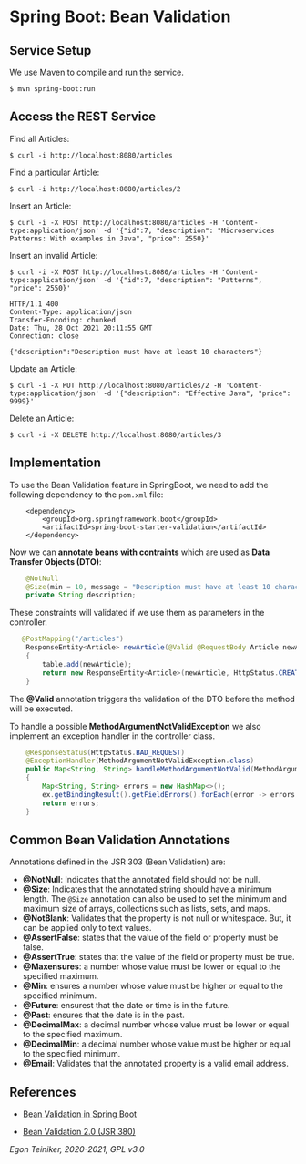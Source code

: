 # Spring Boot: Bean Validation


## Service Setup

We use Maven to compile and run the service.
```
$ mvn spring-boot:run
```

## Access the REST Service

Find all Articles:
```
$ curl -i http://localhost:8080/articles

```

Find a particular Article:
```    
$ curl -i http://localhost:8080/articles/2

```
 
Insert an Article:
```
$ curl -i -X POST http://localhost:8080/articles -H 'Content-type:application/json' -d '{"id":7, "description": "Microservices Patterns: With examples in Java", "price": 2550}'
```

Insert an invalid Article:
```
$ curl -i -X POST http://localhost:8080/articles -H 'Content-type:application/json' -d '{"id":7, "description": "Patterns", "price": 2550}'

HTTP/1.1 400 
Content-Type: application/json
Transfer-Encoding: chunked
Date: Thu, 28 Oct 2021 20:11:55 GMT
Connection: close

{"description":"Description must have at least 10 characters"}
```


Update an Article:
```    
$ curl -i -X PUT http://localhost:8080/articles/2 -H 'Content-type:application/json' -d '{"description": "Effective Java", "price": 9999}'

```

Delete an Article:
```    
$ curl -i -X DELETE http://localhost:8080/articles/3
```

## Implementation

To use the Bean Validation feature in SpringBoot, we need to add the following dependency to the `pom.xml` file:

```
    <dependency>
        <groupId>org.springframework.boot</groupId>
        <artifactId>spring-boot-starter-validation</artifactId>
    </dependency>
```

Now we can **annotate beans with contraints** which are used as **Data Transfer Objects (DTO)**:

```Java
    @NotNull
    @Size(min = 10, message = "Description must have at least 10 characters")
    private String description;
```

These constraints will validated if we use them as parameters in the controller.
```Java
   @PostMapping("/articles")
    ResponseEntity<Article> newArticle(@Valid @RequestBody Article newArticle)
    {
        table.add(newArticle);
        return new ResponseEntity<Article>(newArticle, HttpStatus.CREATED);
    }
```
The **@Valid** annotation triggers the validation of the DTO before the method will be executed.

To handle a possible **MethodArgumentNotValidException** we also implement an exception handler in the controller
class.
```Java
    @ResponseStatus(HttpStatus.BAD_REQUEST)
    @ExceptionHandler(MethodArgumentNotValidException.class)
    public Map<String, String> handleMethodArgumentNotValid(MethodArgumentNotValidException ex)
    {
        Map<String, String> errors = new HashMap<>();
        ex.getBindingResult().getFieldErrors().forEach(error -> errors.put(error.getField(), error.getDefaultMessage()));
        return errors;
    }
```

## Common Bean Validation Annotations

Annotations defined in the JSR 303 (Bean Validation) are:
* **@NotNull**: Indicates that the annotated field should not be null.
* **@Size**: Indicates that the annotated string should have a minimum length. 
   The `@Size` annotation can also be used to set the minimum and maximum size of arrays, collections such as lists, sets, and maps.
* **@NotBlank**: Validates that the property is not null or whitespace. But, it can be applied only to text values.
* **@AssertFalse**: states that the value of the field or property must be false.
* **@AssertTrue**: states that the value of the field or property must be true.
* **@Maxensures**: a number whose value must be lower or equal to the specified maximum.
* **@Min**: ensures a number whose value must be higher or equal to the specified minimum.
* **@Future**: ensurest that the date or time is in the future.
* **@Past**: ensures that the date is in the past.
* **@DecimalMax**: a decimal number whose value must be lower or equal to the specified maximum.
* **@DecimalMin**: a decimal number whose value must be higher or equal to the specified minimum.
* **@Email**: Validates that the annotated property is a valid email address.

## References
* [Bean Validation in Spring Boot](https://springframework.guru/bean-validation-in-spring-boot/)

* [Bean Validation 2.0 (JSR 380)](https://beanvalidation.org/2.0-jsr380/)

*Egon Teiniker, 2020-2021, GPL v3.0*
